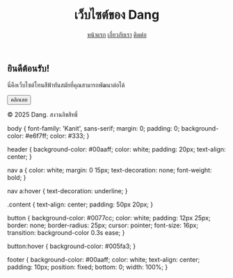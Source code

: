 <!DOCTYPE html>
<html lang="th">
<head>
  <meta charset="UTF-8">
  <meta name="viewport" content="width=device-width, initial-scale=1.0">
  <title>เว็บไซต์โทนสีฟ้าทันสมัย</title>
  <link href="https://fonts.googleapis.com/css2?family=Kanit&display=swap" rel="stylesheet">
  <link rel="stylesheet" href="style.css">
</head>
<body>
  <header>
    <h1>เว็บไซต์ของ Dang</h1>
    <nav>
      <a href="#">หน้าแรก</a>
      <a href="#">เกี่ยวกับเรา</a>
      <a href="#">ติดต่อ</a>
    </nav>
  </header>

  <section class="content">
    <h2>ยินดีต้อนรับ!</h2>
    <p>นี่คือเว็บไซต์โทนสีฟ้าทันสมัยที่คุณสามารถพัฒนาต่อได้</p>
    <button>คลิกเลย</button>
  </section>

  <footer>
    <p>© 2025 Dang. สงวนลิขสิทธิ์</p>
  </footer>
</body>
</html>
body {
  font-family: 'Kanit', sans-serif;
  margin: 0;
  padding: 0;
  background-color: #e6f7ff;
  color: #333;
}

header {
  background-color: #00aaff;
  color: white;
  padding: 20px;
  text-align: center;
}

nav a {
  color: white;
  margin: 0 15px;
  text-decoration: none;
  font-weight: bold;
}

nav a:hover {
  text-decoration: underline;
}

.content {
  text-align: center;
  padding: 50px 20px;
}

button {
  background-color: #0077cc;
  color: white;
  padding: 12px 25px;
  border: none;
  border-radius: 25px;
  cursor: pointer;
  font-size: 16px;
  transition: background-color 0.3s ease;
}

button:hover {
  background-color: #005fa3;
}

footer {
  background-color: #00aaff;
  color: white;
  text-align: center;
  padding: 10px;
  position: fixed;
  bottom: 0;
  width: 100%;
}
